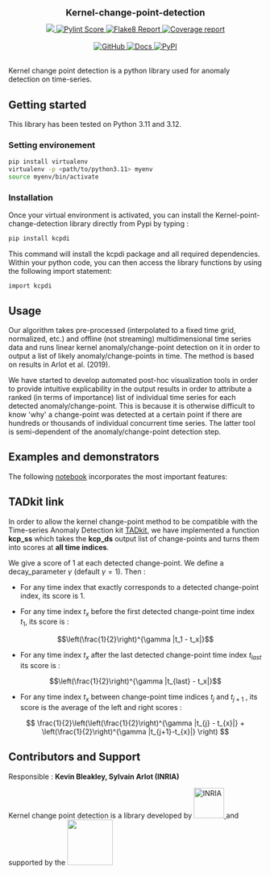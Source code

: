 <div align="center">
    <h1 style="font-size: large; font-weight: bold;">Kernel-change-point-detection</h1>
</div><div align="center">
	<a href="#">
        <img src="https://img.shields.io/badge/Python-3.11%20--%203.12-blue">
    </a>
    </a>
	<a href="_static/pylint/pylint.txt">
        <img src="_static/pylint/pylint.svg" alt="Pylint Score">
    </a>
    <a href="_static/flake8/index.html">
        <img src="_static/flake8/flake8.svg" alt="Flake8 Report">
    </a>
    <a href="_static/coverage/index.html">
        <img src="_static/coverage/coverage.svg" alt="Coverage report">
    </a>
</div>
<br>
<div align="center">
    <a href="https://github.com/confianceai/kernel-change-point-detection">
        <img src="https://img.shields.io/badge/GitHub-Repository-181717?logo=github" alt="GitHub">
    </a>
    <a href="https://confianceai.github.io/kernel-change-point-detection/">
        <img src="https://img.shields.io/badge/Online%20Documentation-available-0A66C2?logo=readthedocs&logoColor=white" alt="Docs">
    </a>
    <a href="https://pypi.org/project/kcpdi/">
        <img src="https://img.shields.io/pypi/v/kcpdi?color=blue&label=PyPI&logo=pypi&logoColor=white" alt="PyPI">
    </a>
</div>

<br>


Kernel change point detection is a python library used for anomaly detection on time-series.

## Getting started

This library has been tested on Python 3.11 and 3.12.

### Setting environement
```bash
pip install virtualenv
virtualenv -p <path/to/python3.11> myenv
source myenv/bin/activate
```
### Installation
Once your virtual environment is activated, you can install the Kernel-point-change-detection library directly from Pypi by typing :

```bash
pip install kcpdi
```

This command will install the kcpdi package and all required dependencies.
Within your python code, you can then access the library functions by using the following import statement:

```
import kcpdi
```

## Usage

Our algorithm takes pre-processed (interpolated to a fixed time grid, normalized, etc.) and offline (not streaming) multidimensional time series data and runs linear kernel anomaly/change-point detection on it in order to output a list of likely anomaly/change-points in time.
The method is based on results in Arlot et al. (2019).

We have started to develop automated post-hoc visualization tools in order to provide intuitive explicability in the output results in order to attribute a ranked (in terms of importance) list of individual time series for each detected anomaly/change-point. This is because it is otherwise difficult to know 'why' a change-point was detected at a certain point if there are hundreds or thousands of individual concurrent time series. The latter tool is semi-dependent of the anomaly/change-point detection step.

## Examples and demonstrators

The following [notebook](examples/Example.ipynb) incorporates the most important features:

## TADkit link

In order to allow the kernel change-point method to be compatible with the Time-series Anomaly Detection kit [TADkit](https://github.com/IRT-SystemX/tadkit-core), we have implemented a function **kcp_ss** which takes the **kcp_ds** output list of change-points and turns them into scores at **all time indices**.

We give a score of 1 at each detected change-point. We define a decay_parameter $γ$ (default $γ = 1$). Then :

- For any time index that exactly corresponds to a detected change-point index, its score is 1.

- For any time index $t_x$ before the first detected change-point time index $t_1$, its score is :

 $$\left(\frac{1}{2}\right)^{\gamma |t_1 - t_x|}$$

- For any time index $t_x$ after the last detected change-point time index $t_{last}$ its score is : 

$$\left(\frac{1}{2}\right)^{\gamma |t_{last} - t_x|}$$

- For any time index $t_x$ between change-point time indices $t_{j}$ and $t_{j+1}$ , its score is the average of the left and right scores : 

$$ \frac{1}{2}\left(\left(\frac{1}{2}\right)^{\gamma |t_{j} - t_{x}|} + \left(\frac{1}{2}\right)^{\gamma |t_{j+1}-t_{x}|} \right) $$




## Contributors and Support

Responsible : **Kevin Bleakley, Sylvain Arlot (INRIA)**


Kernel change point detection is a library developed by 
<a href="https://www.inria.fr/en/">
  <img src="https://avatars.githubusercontent.com/u/2951919?s=200&v=4" alt="INRIA" width="60"/>
</a>
and supported by the
<a href="https://www.trustworthy-ai-foundation.eu/" title="European Trustworthy AI association">
<img src="https://media.licdn.com/dms/image/v2/D4E0BAQGzfvLxz3sS8Q/company-logo_200_200/B4EZfkq1KLHwAI-/0/1751888122857/european_trustworthy_ai_foundation_logo?e=1759968000&v=beta&t=L2BNgzJNtZeWxHyrU_8Ap3VhrJ_9MdZmh-75IDQIMDc"  height="90">
</a>


